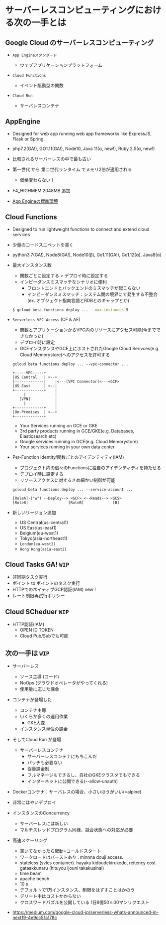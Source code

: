 # サーバーレスコンピューティングにおける次の一手とは

## Google Cloud のサーバーレスコンピューティング

* `App Engineスタンダード`
    - ウェブアプリケーションプラットフォーム

* `Cloud Functions`
    - イベント駆動型の関数

* `Cloud Run`
    - サーバレスコンテナ

## AppEngine

* Designed for web app running web app frameworks like ExpressJS, Flask or Spring.

* php7.2(GA!), GO1.11(GA!), Node10, Java 11(α, new!), Ruby 2.5(α, new!)

* 比較されるサーバーレスの中で最も古い

* 第一世代 から 第二世代ランタイム でメモリ2倍が適用される
    + 価格変わらない！

* F4_HIGHMEM 2048MB 追加

* [App Engineの標準環境](https://cloud.google.com/appengine/docs/standard/?hl=en#instance_classes)


## Cloud Functions

* Designed to run lightweight functions to connect and extend cloud services

* 少量のコードスニペットを書く

* python3.7(GA!), Node8(GA!), Node10(β), Go1.11(GA!), Go1.12(α), Java8(α)

* 最大インスタンス数
    + 関数ごとに設定する > デプロイ時に設定する
    + インピーダンスミスマッチなシナリオに便利
        - フロントエンドとバックエンドのミスマッチが起こらない
        - インピーダンスミスマッチ：システム間の境界にて発生する不整合(ex. オブジェクト指向言語とRDBとのギャップとか)
    ```bash
    $ gcloud beta functions deploy ... --max-instances 5
    ```

* `Serverless VPC Access` (CF & AE)
    + 関数とアプリケーションからVPC内のリソースにアクセス可能(今までできなかった)
    + デプロイ時に設定
    + GCEインスタンスやGCE上にホストされたGoogle Cloud Serivces(e.g. Cloud Memorystore)へのアクセスを許可する
    ```
    gcloud beta functions deploy ... --vpc-connector ...
    ```
    ```
    +-----VPC-----+
    |US Central   | <--+
    |-------------|    |<---[VPC Connector]<---<GCF>
    |US East      | <--|
    +-------------+    |
         |             |
       [VPN]           |
         |             |
    +-------------+    |
    |On-Premises  | <--+
    +-------------+
    ```
    + Your Services running on GCE or GKE
    + 3rd party products running in GCE/GKE(e.g. Databases, Elasticsearch etc)
    + Google services running in GCE(e.g. Cloud Memorystore)
    + Your services running in your own data center

+ Per-Function Identity/関数ごとのアイデンティティ(IAM)
    + プロジェクト内の個々のFunctionsに独自のアイデンティティを持たせる
    + デプロイ時に設定する
    + リソースアクセスに対するきめ細かい制御が可能
    ```
    gcloud beta functions deploy ... --service-account ...
    ```
    ```
    [RoleA]-("w") --Deploy--> <GCF> <--Reads--> <GCS>
    [RoleB]                  [RoleB]             [B]
    ```

+ 新しいリージョン追加
    + US Central(us-central1)
    + US East(us-east1)
    + Belgium(eu-west1)
    + Tokyo(asia-northeast1)
    + `London(eu-west2)`
    + `Hong Kong(asia-east2)`

## Cloud Tasks GA! `WIP`

+ 非同期タスク実行
+ ポイント to ポイントのタスク実行
+ HTTPでのネイティブGCP認証(IAM) new !
+ レート制限再試行ポリシー

## Cloud SCheduer `WIP`

* HTTP認証(IAM)
    + OPEN ID TOKEN
    + Cloud Pub/Subでも可能

## 次の一手は `WIP`

+ サーバーレス
    + ソース主導 (コード)
    + NoOps (クラウドオペレータがやってくれる)
    + 使用量に応じた課金

+ コンテナが登場した
    + コンテナ主導
    + いくらか多くの運用作業
        + GKE大変
    + インスタンス単位の課金

* そしてCloud Run が登場
    + サーバーレスコンテナ
       + サーバーレスコンテナにもちこんだ
       + パッチも必要ない
       + 従量課金制
       + フルマネージもできるし、自社のGKEクラスタでもできる
       + インターネットに公開できる(--allow-unauth)
    
* Dockerコンテナ：サーバレスの場合、小さいほうがいい(=alpine)

* 非常にはやいデプロイ

* インスタンスのConcurrency
    + サーバーレスには新しい
    * マルチスレッドプログラム同様、競合状態への対応が必要

* 高速スケーリング
    + 空いてなかったら起動=コールドスタート
    + ワークロードはバーストあり . minnna douji access. 
    + stateless (svles container). hayaku kidoudekirukedo, reitency cost gataakkunaru (hituyou ijouni takakusinai)
    + time beam 
    + apache bench
    + 10 s
    + デフォルトで1万インスタンス、制限をはずすことはかのう
    + デリート中はコストかからない
    + クロスワードパズルを公開している
1日8億50ｓ00マンリクエスト 

* https://medium.com/google-cloud-jp/serverless-whats-announced-in-next19-4e9cc51a178c
